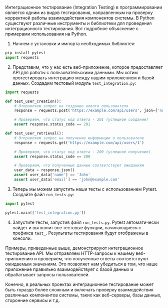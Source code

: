 Интеграционное тестирование (Integration Testing) в программировании является одним из видов тестирования, направленным на проверку корректной работы взаимодействия компонентов системы. В Python существуют различные инструменты и библиотеки для проведения интеграционного тестирования. Вот подробное объяснение с примерами использования на Python.

1. Начнем с установки и импорта необходимых библиотек:

```python
pip install pytest
import requests
```

2. Представим, что у нас есть веб-приложение, которое предоставляет API для работы с пользовательскими данными. Мы хотим протестировать интеграцию между нашим приложением и базой данных. Создадим тестовый модуль `test_integration.py`:

```python
import requests

def test_user_creation():
    # Отправляем запрос на создание нового пользователя
    response = requests.post('https://example.com/api/users', json={'name': 'John', 'email': 'john@example.com'})

    # Проверяем, что статус код ответа - 201 (успешное создание)
    assert response.status_code == 201

def test_user_retrieval():
    # Отправляем запрос на получение информации о пользователе
    response = requests.get('https://example.com/api/users/1')

    # Проверяем, что статус код ответа - 200 (успешное получение)
    assert response.status_code == 200

    # Проверяем, что полученные данные соответствуют ожиданиям
    user_data = response.json()
    assert user_data['name'] == 'John'
    assert user_data['email'] == 'john@example.com'
```

3. Теперь мы можем запустить наши тесты с использованием Pytest. Создайте файл `run_tests.py`:

```python
import pytest

pytest.main(['test_integration.py'])
```

4. Запустите тесты, запустив файл `run_tests.py`. Pytest автоматически найдет и выполнит все тестовые функции, начинающиеся с префикса `test_`. Результаты тестирования будут отображены в консоли.

Примеры, приведенные выше, демонстрируют интеграционное тестирование API. Мы отправляем HTTP-запросы к нашему веб-приложению и проверяем, что полученные ответы соответствуют ожидаемым значениям. Это позволяет нам убедиться в том, что наше приложение правильно взаимодействует с базой данных и обрабатывает запросы пользователей.

Конечно, в реальных проектах интеграционное тестирование может быть гораздо более сложным и включать проверку взаимодействия различных компонентов системы, таких как веб-серверы, базы данных, сторонние сервисы и т.д.

